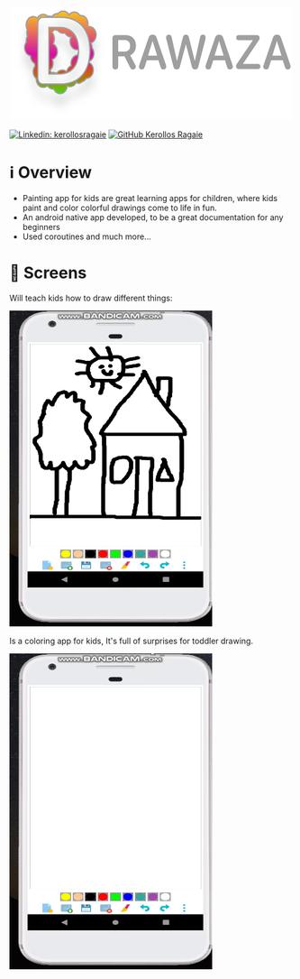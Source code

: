 <p align="center">
    <img src="app/src/main/res/drawable/full_logo.png" width="500" height="200">
</p>

[![Linkedin: kerollosragaie](https://img.shields.io/badge/-kerollosragaie-blue?style=flat-square&logo=Linkedin&logoColor=white&link=https://www.linkedin.com/in/kerollos-ragaie-youssef-b9529aa6/)](https://www.linkedin.com/in/kerollos-ragaie/)
[![GitHub Kerollos Ragaie](https://img.shields.io/github/followers/kerolosragaie?label=follow&style=social)](https://github.com/kerolosragaie)

# ℹ️ Overview
- Painting app for kids are great learning apps for children, where kids paint and color colorful drawings come to life in fun.
- An android native app developed, to be a great documentation for any beginners
- Used coroutines and much more...

# :iphone: Screens
Will teach kids how to draw different things:

<img src="images/gif_1.gif" width="360" height="560"/>

Is a coloring app for kids, It's full of surprises for toddler drawing.

<img src="images/gif_2.gif" width="360" height="560"/>